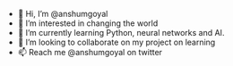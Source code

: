 - 👋 Hi, I’m @anshumgoyal
- 👀 I’m interested in changing the world
- 🌱 I’m currently learning Python, neural networks and AI.
- 💞️ I’m looking to collaborate on my project on learning
- 📫 Reach me @anshumgoyal on twitter

<!---
anshumgoyal/anshumgoyal is a ✨ special ✨ repository because its `README.md` (this file) appears on your GitHub profile.
You can click the Preview link to take a look at your changes.
--->
